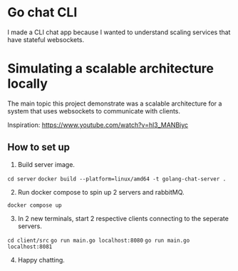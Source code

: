 # Go chat CLI

I made a CLI chat app because I wanted to understand scaling services that have stateful websockets.

# Simulating a scalable architecture locally

The main topic this project demonstrate was a scalable architecture for a system that uses websockets to communicate with clients.

Inspiration: https://www.youtube.com/watch?v=hl3_MANBiyc

<!-- The setup we are tring to achieve locally is here. (Image generated by) -->

## How to set up

1. Build server image.

`cd server`
`docker build --platform=linux/amd64 -t golang-chat-server .`

2. Run docker compose to spin up 2 servers and rabbitMQ.

`docker compose up`

3. In 2 new terminals, start 2 respective clients connecting to the seperate servers.

`cd client/src`
`go run main.go localhost:8080`
`go run main.go localhost:8081`

4. Happy chatting.

<!-- # So what is actually going on? -->

<!-- See my write up here if interested: -->
